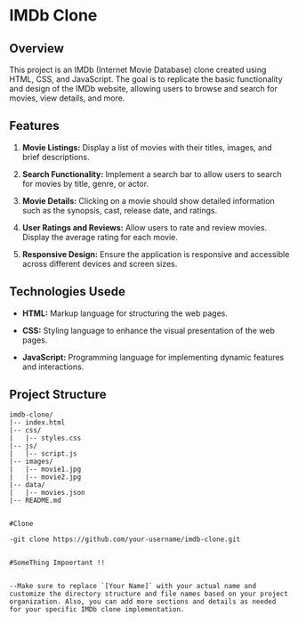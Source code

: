 # IMDb Clone

## Overview

This project is an IMDb (Internet Movie Database) clone created using HTML, CSS, and JavaScript. The goal is to replicate the basic functionality and design of the IMDb website, allowing users to browse and search for movies, view details, and more.

## Features

1. **Movie Listings:** Display a list of movies with their titles, images, and brief descriptions.

2. **Search Functionality:** Implement a search bar to allow users to search for movies by title, genre, or actor.

3. **Movie Details:** Clicking on a movie should show detailed information such as the synopsis, cast, release date, and ratings.

4. **User Ratings and Reviews:** Allow users to rate and review movies. Display the average rating for each movie.

5. **Responsive Design:** Ensure the application is responsive and accessible across different devices and screen sizes.

## Technologies Usede

- **HTML:** Markup language for structuring the web pages.
  
- **CSS:** Styling language to enhance the visual presentation of the web pages.

- **JavaScript:** Programming language for implementing dynamic features and interactions.

## Project Structure

```plaintext
imdb-clone/
|-- index.html
|-- css/
|   |-- styles.css
|-- js/
|   |-- script.js
|-- images/
|   |-- movie1.jpg
|   |-- movie2.jpg
|-- data/
|   |-- movies.json
|-- README.md


#Clone

-git clone https://github.com/your-username/imdb-clone.git


#SomeThing Impoertant !! 


--Make sure to replace `[Your Name]` with your actual name and customize the directory structure and file names based on your project organization. Also, you can add more sections and details as needed for your specific IMDb clone implementation.
